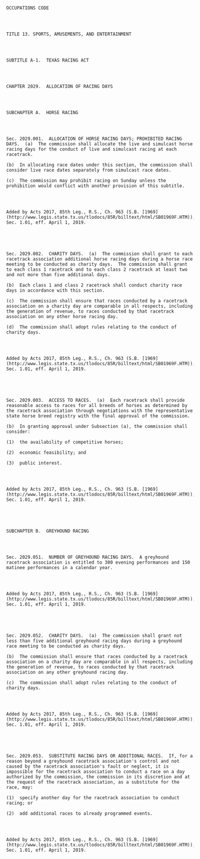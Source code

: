 ﻿
    
    
    	
    					
    
    
    OCCUPATIONS CODE
    
      
    
    
    TITLE 13. SPORTS, AMUSEMENTS, AND ENTERTAINMENT
    
      
    
    
    SUBTITLE A-1.  TEXAS RACING ACT
    
      
    
    
    CHAPTER 2029.  ALLOCATION OF RACING DAYS
    
      
    
    
    SUBCHAPTER A.  HORSE RACING
    
      
    
    
    Sec. 2029.001.  ALLOCATION OF HORSE RACING DAYS; PROHIBITED RACING DAYS.  (a)  The commission shall allocate the live and simulcast horse racing days for the conduct of live and simulcast racing at each racetrack.
    
    (b)  In allocating race dates under this section, the commission shall consider live race dates separately from simulcast race dates.
    
    (c)  The commission may prohibit racing on Sunday unless the prohibition would conflict with another provision of this subtitle.
    
    
    
    
    Added by Acts 2017, 85th Leg., R.S., Ch. 963 (S.B. [1969](http://www.legis.state.tx.us/tlodocs/85R/billtext/html/SB01969F.HTM)), Sec. 1.01, eff. April 1, 2019.
    
    
    
    
    
    Sec. 2029.002.  CHARITY DAYS.  (a)  The commission shall grant to each racetrack association additional horse racing days during a horse race meeting to be conducted as charity days.  The commission shall grant to each class 1 racetrack and to each class 2 racetrack at least two and not more than five additional days.
    
    (b)  Each class 1 and class 2 racetrack shall conduct charity race days in accordance with this section.
    
    (c)  The commission shall ensure that races conducted by a racetrack association on a charity day are comparable in all respects, including the generation of revenue, to races conducted by that racetrack association on any other horse racing day.
    
    (d)  The commission shall adopt rules relating to the conduct of charity days. 
    
    
    
    
    Added by Acts 2017, 85th Leg., R.S., Ch. 963 (S.B. [1969](http://www.legis.state.tx.us/tlodocs/85R/billtext/html/SB01969F.HTM)), Sec. 1.01, eff. April 1, 2019.
    
    
    
    
    
    Sec. 2029.003.  ACCESS TO RACES.  (a)  Each racetrack shall provide reasonable access to races for all breeds of horses as determined by the racetrack association through negotiations with the representative state horse breed registry with the final approval of the commission.
    
    (b)  In granting approval under Subsection (a), the commission shall consider:
    
    (1)  the availability of competitive horses;
    
    (2)  economic feasibility; and
    
    (3)  public interest.
    
    
    
    
    Added by Acts 2017, 85th Leg., R.S., Ch. 963 (S.B. [1969](http://www.legis.state.tx.us/tlodocs/85R/billtext/html/SB01969F.HTM)), Sec. 1.01, eff. April 1, 2019.
    
    
    
    
    
    SUBCHAPTER B.  GREYHOUND RACING
    
      
    
    
    Sec. 2029.051.  NUMBER OF GREYHOUND RACING DAYS.  A greyhound racetrack association is entitled to 300 evening performances and 150 matinee performances in a calendar year.
    
    
    
    
    Added by Acts 2017, 85th Leg., R.S., Ch. 963 (S.B. [1969](http://www.legis.state.tx.us/tlodocs/85R/billtext/html/SB01969F.HTM)), Sec. 1.01, eff. April 1, 2019.
    
    
    
    
    
    Sec. 2029.052.  CHARITY DAYS.  (a)  The commission shall grant not less than five additional greyhound racing days during a greyhound race meeting to be conducted as charity days.
    
    (b)  The commission shall ensure that races conducted by a racetrack association on a charity day are comparable in all respects, including the generation of revenue, to races conducted by that racetrack association on any other greyhound racing day.
    
    (c)  The commission shall adopt rules relating to the conduct of charity days.
    
    
    
    
    Added by Acts 2017, 85th Leg., R.S., Ch. 963 (S.B. [1969](http://www.legis.state.tx.us/tlodocs/85R/billtext/html/SB01969F.HTM)), Sec. 1.01, eff. April 1, 2019.
    
    
    
    
    
    Sec. 2029.053.  SUBSTITUTE RACING DAYS OR ADDITIONAL RACES.  If, for a reason beyond a greyhound racetrack association's control and not caused by the racetrack association's fault or neglect, it is impossible for the racetrack association to conduct a race on a day authorized by the commission, the commission in its discretion and at the request of the racetrack association, as a substitute for the race, may:
    
    (1)  specify another day for the racetrack association to conduct racing; or
    
    (2)  add additional races to already programmed events. 
    
    
    
    
    Added by Acts 2017, 85th Leg., R.S., Ch. 963 (S.B. [1969](http://www.legis.state.tx.us/tlodocs/85R/billtext/html/SB01969F.HTM)), Sec. 1.01, eff. April 1, 2019.
    
    
    
    
    				
